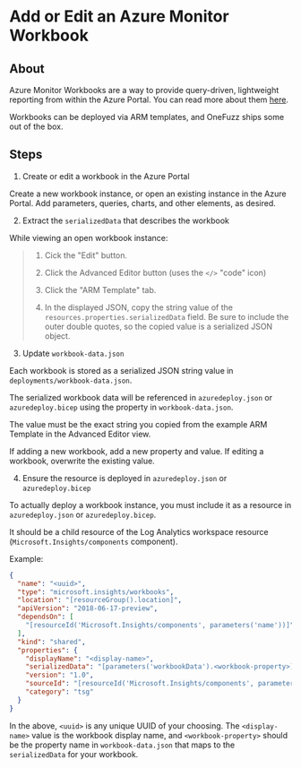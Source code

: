 # Add or Edit an Azure Monitor Workbook

## About

Azure Monitor Workbooks are a way to provide query-driven, lightweight reporting
from within the Azure Portal. You can read more about them
[here][workbooks-overview].

Workbooks can be deployed via ARM templates, and OneFuzz ships some out of the
box.

[workbooks-overview]:
  https://docs.microsoft.com/en-us/azure/azure-monitor/platform/workbooks-overview

## Steps

1. Create or edit a workbook in the Azure Portal

Create a new workbook instance, or open an existing instance in the Azure
Portal. Add parameters, queries, charts, and other elements, as desired.

2. Extract the `serializedData` that describes the workbook

While viewing an open workbook instance:

> 1.  Cick the "Edit" button.
>
> 2.  Click the Advanced Editor button (uses the `</>` "code" icon)
>
> 3.  Click the "ARM Template" tab.
>
> 4.  In the displayed JSON, copy the string value of the
>     `resources.properties.serializedData` field. Be sure to include the outer
>     double quotes, so the copied value is a serialized JSON object.

3. Update `workbook-data.json`

Each workbook is stored as a serialized JSON string value in
`deployments/workbook-data.json`.

The serialized workbook data will be referenced in `azuredeploy.json` or `azuredeploy.bicep` using the
property in `workbook-data.json`.

The value must be the exact string you copied from the example ARM Template in
the Advanced Editor view.

If adding a new workbook, add a new property and value. If editing a workbook,
overwrite the existing value.

4. Ensure the resource is deployed in `azuredeploy.json` or `azuredeploy.bicep`

To actually deploy a workbook instance, you must include it as a resource in
`azuredeploy.json` or `azuredeploy.bicep`.

It should be a child resource of the Log Analytics workspace resource
(`Microsoft.Insights/components` component).

Example:

```json
{
  "name": "<uuid>",
  "type": "microsoft.insights/workbooks",
  "location": "[resourceGroup().location]",
  "apiVersion": "2018-06-17-preview",
  "dependsOn": [
    "[resourceId('Microsoft.Insights/components', parameters('name'))]"
  ],
  "kind": "shared",
  "properties": {
    "displayName": "<display-name>",
    "serializedData": "[parameters('workbookData').<workbook-property>]",
    "version": "1.0",
    "sourceId": "[resourceId('Microsoft.Insights/components', parameters('name'))]",
    "category": "tsg"
  }
}
```

In the above, `<uuid>` is any unique UUID of your choosing. The `<display-name>`
value is the workbook display name, and `<workbook-property>` should be the
property name in `workbook-data.json` that maps to the `serializedData` for your
workbook.
